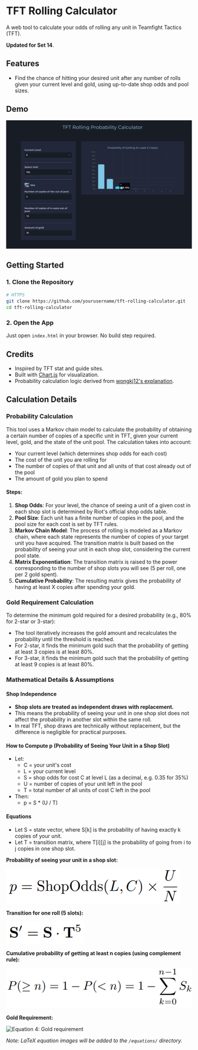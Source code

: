 # TFT Rolling Calculator

A web tool to calculate your odds of rolling any unit in Teamfight Tactics (TFT).

**Updated for Set 14**.

## Features
- Find the chance of hitting your desired unit after any number of rolls given your current level and gold, using up-to-date shop odds and pool sizes.

## Demo
![Screenshot](screenshot.png)

## Getting Started

### 1. Clone the Repository
```bash
# HTTPS
git clone https://github.com/yourusername/tft-rolling-calculator.git
cd tft-rolling-calculator
```

### 2. Open the App
Just open `index.html` in your browser. No build step required.

## Credits
- Inspired by TFT stat and guide sites.
- Built with [Chart.js](https://www.chartjs.org/) for visualization.
- Probability calculation logic derived from [wongkj12's explanation](https://github.com/wongkj12).

## Calculation Details

### Probability Calculation
This tool uses a Markov chain model to calculate the probability of obtaining a certain number of copies of a specific unit in TFT, given your current level, gold, and the state of the unit pool. The calculation takes into account:
- Your current level (which determines shop odds for each cost)
- The cost of the unit you are rolling for
- The number of copies of that unit and all units of that cost already out of the pool
- The amount of gold you plan to spend

#### Steps:
1. **Shop Odds**: For your level, the chance of seeing a unit of a given cost in each shop slot is determined by Riot's official shop odds table.
2. **Pool Size**: Each unit has a finite number of copies in the pool, and the pool size for each cost is set by TFT rules.
3. **Markov Chain Model**: The process of rolling is modeled as a Markov chain, where each state represents the number of copies of your target unit you have acquired. The transition matrix is built based on the probability of seeing your unit in each shop slot, considering the current pool state.
4. **Matrix Exponentiation**: The transition matrix is raised to the power corresponding to the number of shop slots you will see (5 per roll, one per 2 gold spent).
5. **Cumulative Probability**: The resulting matrix gives the probability of having at least X copies after spending your gold.

### Gold Requirement Calculation
To determine the minimum gold required for a desired probability (e.g., 80% for 2-star or 3-star):
- The tool iteratively increases the gold amount and recalculates the probability until the threshold is reached.
- For 2-star, it finds the minimum gold such that the probability of getting at least 3 copies is at least 80%.
- For 3-star, it finds the minimum gold such that the probability of getting at least 9 copies is at least 80%.

### Mathematical Details & Assumptions

#### Shop Independence
- **Shop slots are treated as independent draws with replacement.**
- This means the probability of seeing your unit in one shop slot does not affect the probability in another slot within the same roll.
- In real TFT, shop draws are technically without replacement, but the difference is negligible for practical purposes.

#### How to Compute p (Probability of Seeing Your Unit in a Shop Slot)
- Let:
  - C = your unit's cost
  - L = your current level
  - S = shop odds for cost C at level L (as a decimal, e.g. 0.35 for 35%)
  - U = number of copies of your unit left in the pool
  - T = total number of all units of cost C left in the pool
- Then:
  - p = S * (U / T)

#### Equations
- Let S = state vector, where S[k] is the probability of having exactly k copies of your unit.
- Let T = transition matrix, where T[i][j] is the probability of going from i to j copies in one shop slot.

**Probability of seeing your unit in a shop slot:**

![Equation 1: Probability p](equations/eq1.png)

**Transition for one roll (5 slots):**

![Equation 2: State transition](equations/eq2.png)

**Cumulative probability of getting at least n copies (using complement rule):**

![Equation 3: Cumulative probability](equations/eq3.png)

**Gold Requirement:**

![Equation 4: Gold requirement](equations/eq4.png)

*Note: LaTeX equation images will be added to the `/equations/` directory.*
